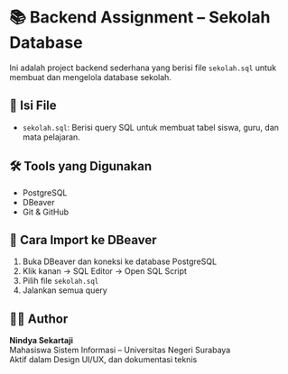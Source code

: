 # 📚 Backend Assignment – Sekolah Database

Ini adalah project backend sederhana yang berisi file `sekolah.sql` untuk membuat dan mengelola database sekolah.

## 📂 Isi File

- `sekolah.sql`: Berisi query SQL untuk membuat tabel siswa, guru, dan mata pelajaran.

## 🛠 Tools yang Digunakan

- PostgreSQL
- DBeaver
- Git & GitHub

## 🚀 Cara Import ke DBeaver

1. Buka DBeaver dan koneksi ke database PostgreSQL
2. Klik kanan → SQL Editor → Open SQL Script
3. Pilih file `sekolah.sql`
4. Jalankan semua query

## 👩‍💻 Author

**Nindya Sekartaji**  
Mahasiswa Sistem Informasi – Universitas Negeri Surabaya  
Aktif dalam Design UI/UX, dan dokumentasi teknis
